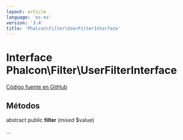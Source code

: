 ```yaml
---
layout: article
language: 'es-es'
version: '3.4'
title: 'Phalcon\Filter\UserFilterInterface'
---
```


# Interface **Phalcon\Filter\UserFilterInterface**

<a href="https://github.com/phalcon/cphalcon/tree/v3.4.0/phalcon/filter/userfilterinterface.zep" class="btn btn-default btn-sm">Código fuente en GitHub</a>

## Métodos

abstract public **filter** (*mixed* $value)

...
